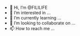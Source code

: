 - 👋 Hi, I’m @FILILIFE
- 👀 I’m interested in ...
- 🌱 I’m currently learning ...
- 💞️ I’m looking to collaborate on ...
- 📫 How to reach me ...

<!---
FILILIFE/FILILIFE is a ✨ special ✨ repository because its `README.md` (this file) appears on your GitHub profile.
You can click the Preview link to take a look at your changes.
--->
